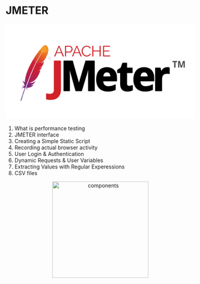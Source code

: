 # JMETER 

![jmeter icon](images/jmeter.jpg) 


1. What is performance testing
2. JMETER interface
3. Creating a Simple Static Script
4. Recording actual browser activity
5. User Login & Authentication
6. Dynamic Requests & User Variables 
7. Extracting Values with Regular Experessions 
8. CSV files 







<p align="center">
<img src="comps.jpg" title="components" width="256" height="256">
</p>